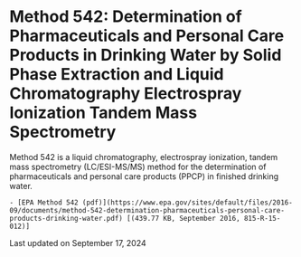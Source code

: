 # Method 542: Determination of Pharmaceuticals and Personal Care Products in Drinking Water by Solid Phase Extraction and Liquid Chromatography Electrospray Ionization Tandem Mass Spectrometry  

Method 542 is a liquid chromatography, electrospray ionization, tandem mass spectrometry (LC/ESI-MS/MS) method for the determination of pharmaceuticals and personal care products (PPCP) in finished drink­ing water.

    - [EPA Method 542 (pdf)](https://www.epa.gov/sites/default/files/2016-09/documents/method-542-determination-pharmaceuticals-personal-care-products-drinking-water.pdf) [(439.77 KB, September 2016, 815-R-15-012)] 

Last updated on September 17, 2024
